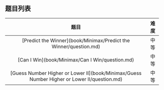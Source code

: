 ## 题目列表  
| 题目 | 难度 |  
|:---:|:---:|  
| [Predict the Winner](book/Minimax/Predict the Winner/question.md) | 中等 |   
| [Can I Win](book/Minimax/Can I Win/question.md) | 中等 |   
| [Guess Number Higher or Lower II](book/Minimax/Guess Number Higher or Lower II/question.md) | 中等 |   
